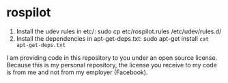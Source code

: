 rospilot
========

1. Install the udev rules in etc/: sudo cp etc/rospilot.rules /etc/udev/rules.d/
2. Install the dependencies in apt-get-deps.txt: sudo apt-get install `cat apt-get-deps.txt`

I am providing code in this repository to you under an open source license. Because this is my personal repository, the license you receive to my code is from me and not from my employer (Facebook).
